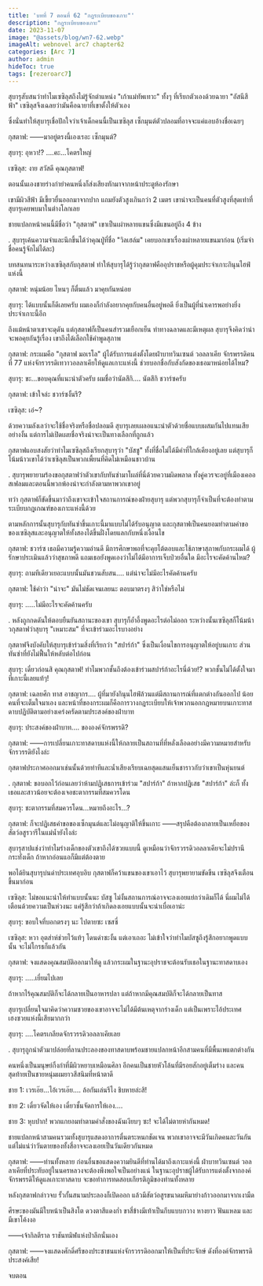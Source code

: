 ```yaml
---
title: 'บทที่ 7 ตอนที่ 62 "กฎระเบียบของเกาะ"'
description: "กฎระเบียบของเกาะ"
date: 2023-11-07
image: "@assets/blog/wn7-62.webp"
imageAlt: webnovel arc7 chapter62
categories: [Arc 7]
author: admin
hideToc: true
tags: [rezeroarc7]
---
```

สุบารุสับสนว่าทำไมเซซิลุสถึงไม่รู้จักตำแหน่ง "เก้าแม่ทัพเทวะ" ทั้งๆ ที่เรียกตัวเองด้วยฉายา "อัสนีสีฟ้า" เซซิลุสจึงเฉลยว่ามันคือฉายาที่เขาตั้งให้ตัวเอง

ซึ่งนั่นทำให้สุบารุเชื่อปักใจว่าเจ้าเด็กคนนี้เป็นเซซิลุส เซ็กมุนต์ตัวปลอมที่อาจจะแค่แอบอ้างชื่อเฉยๆ

กุสตาฟ: ――มาอยู่ตรงนี้เองเรอะ เซ็กมุนต์?

สุบารุ: อุหวา!? ....คะ...โคตรใหญ่

เซซิลุส: งาย สวัสดี คุณกุสตาฟ!

ตอนนั้นเองชายร่างกำยำคนหนึ่งก็ส่งเสียงทักมาจากหน้าประตูห้องรักษา

เขามีผิวสีฟ้า มีเขี้ยวยื่นออกมาจากปาก แถมยังตัวสูงเกินกว่า 2 เมตร เขาน่าจะเป็นคนที่ตัวสูงที่สุดเท่าที่สุบารุเคยพบมาในต่างโลกเลย

ชายแปลกหน้าคนนี้มีชื่อว่า "กุสตาฟ" เขาเป็นเผ่าหลายแขนซึ่งมีแขนอยู่ถึง 4 ข้าง

.
สุบารุเค้นความจำและนึกขึ้นได้ว่าคุณปู่ที่ชื่อ "วิลเฮล์ม" เคยบอกเขาเรื่องเผ่าหลายแขนมาก่อน (เริ่มจำชื่อคนรู้จักไม่ได้ละ)

บทสนทนาระหว่างเซซิลุสกับกุสตาฟ ทำให้สุบารุได้รู้ว่ากุสตาฟคืออุปราชหรือผู้คุมประจำเกาะกินุนไฮฟ์แห่งนี้

กุสตาฟ: หนุ่มน้อย ไหนๆ ก็ตื่นแล้ว มาคุยกันหน่อย

สุบารุ: ได้แบบนั้นก็ดีเลยครับ ผมเองก็กำลังอยากคุยกับคนอื่นอยู่พอดี ยิ่งเป็นผู้ที่น่าเคารพอย่างยิ่งประจำเกาะนี้อีก

ถึงแม้หน้าตาเขาจะดุดัน แต่กุสตาฟก็เป็นคนสำรวมเยือกเย็น ท่าทางฉลาดและมีเหตุผล สุบารุจึงคิดว่าน่าจะพอคุยกันรู้เรื่อง เขาถึงได้เลือกใช้คำพูดสุภาพ

กุสตาฟ: กระผมคือ "กุสตาฟ มอเรโล" ผู้ได้รับการแต่งตั้งโดยฝ่าบาทวินเซนต์ วอลลาเคีย จักรพรรดิคนที่ 77 แห่งจักรวรรดิเทวาวอลลาเคียให้ดูแลเกาะแห่งนี้ ช่วยบอกชื่อกับสังกัดของเธอมาหน่อยได้ไหม?

สุบารุ: ขะ...ขอบคุณที่แนะนำตัวครับ ผมชื่อว่านัตสึกิ.... นัตสึกิ ชวาร์ซครับ

กุสตาฟ: เข้าใจล่ะ ชวาร์ซงั้นรึ?

เซซิลุส: เอ๋~?

ด้วยความลังเลว่าจะใช้ชื่อจริงหรือชื่อปลอมดี สุบารุเลยเผลอแนะนำตัวด้วยชื่อแบบผสมกันไปแทนเสียอย่างงั้น แต่การไม่เปิดเผยชื่อจริงน่าจะเป็นทางเลือกที่ถูกแล้ว

กุสตาฟแอบสงสัยว่าทำไมเซซิลุสถึงเรียกสุบารุว่า "บัสซู" ทั้งที่ชื่อไม่ได้มีคำที่ใกล้เคียงอยู่เลย แต่สุบารุก็โน้มน้าวเขาได้ว่าเซซิลุสเป็นพวกเพี้ยนที่คิดไม่เหมือนชาวบ้าน

.
สุบารุพยายามร้องขอกุสตาฟว่าตัวเขากับทันซ่ามาโผล่ที่นี่ด้วยความผิดพลาด ทั้งคู่ควรจะอยู่ที่เมืองเคออสเฟลมและตอนนี้พวกพ้องน่าจะกำลังตามหาพวกเขาอยู่

ทว่า กุสตาฟก็ขัดขึ้นมาว่าถึงเขาจะเข้าใจสถานการณ์ของฝ่ายสุบารุ แต่พวกสุบารุก็จำเป็นที่จะต้องทำตามระเบียบกฎเกณฑ์ของเกาะแห่งนี้ด้วย

ตามหลักการนั้นสุบารุกับทันซ่าขึ้นเกาะนี้มาแบบไม่ได้รับอนุญาต และกุสตาฟเป็นคนยอมทำตามคำขอของเซซิลุสและอนุญาตให้ทั้งสองได้ขึ้นฝั่งโดยแลกกับหนึ่งเงื่อนไข

กุสตาฟ: ชวาร์ซ เธอมีความรู้ความอ่านดี มีการศึกษาพอที่จะคุยโต้ตอบและใช้ภาษาสุภาพกับกระผมได้ ผู้รักษาประเมินแล้วว่าสุขภาพดี แถมเธอยังพูดเองว่าไม่ได้มีอาการเจ็บป่วยอื่นใด มีอะไรจะคัดค้านไหม?

สุบารุ: ถามทีเดียวเยอะแบบนั้นมันชวนสับสน.... แต่น่าจะไม่มีอะไรคัดค้านครับ

กุสตาฟ: ใช้คำว่า "น่าจะ" มันไม่ชัดเจนเลยนะ ตอบมาตรงๆ สิว่าใช่หรือไม่

สุบารุ: .....ไม่มีอะไรจะคัดค้านครับ

.
หลังถูกกดดันให้ตอบยืนยันสถานะของเขา สุบารุก็อ้ำอึ้งพูดอะไรต่อไม่ออก ระหว่างนั้นเซซิลุสก็โน้มน้าวกุสตาฟว่าสุบารุ "เหมาะสม" ที่จะเข้าร่วมอะไรบางอย่าง

กุสตาฟจึงบังคับให้สุบารุเข้าร่วมสิ่งที่เรียกว่า "สปาร์ก้า" ซึ่งเป็นเงื่อนไขการอนุญาตให้อยู่บนเกาะ ส่วนทันซ่าที่ยังไม่ฟื้นให้หลับต่อไปก่อน

สุบารุ: เดี๋ยวก่อนสิ คุณกุสตาฟ! ทำไมพวกชั้นถึงต้องเข้าร่วมสปาร์ก้าอะไรนี่ด้วย!? พวกชั้นไม่ได้ตั้งใจมาที่เกาะนี้เลยแท้ๆ!

กุสตาฟ: เฉลยศึก ทาส อาชญากร.... ผู้ที่มายังกินุนไฮฟ์ล้วนแต่มีสถานการณ์ที่แตกต่างกันออกไป น้อยคนที่จะเต็มใจมาเอง และหน้าที่ของกระผมก็คือการวางกฎระเบียบให้เจ้าพวกนอกกฎหมายบนเกาะทาสดาบปฏิบัติตามอย่างเคร่งครัดตามประสงค์ของฝ่าบาท

สุบารุ: ประสงค์ของฝ่าบาท.... ขององค์จักรพรรดิ?

กุสตาฟ: ――การเปลี่ยนเกาะทาสดาบแห่งนี้ให้กลายเป็นสถานที่ที่หลั่งเลือดอย่างมีความหมายสำหรับจักรวรรดิยังไงล่ะ

กุสตาฟประกาศออกมาเช่นนั้นด้วยท่าทีและน้ำเสียงเรียบเฉยสุดแสนเย็นชาราวกับว่าเขาเป็นหุ่นยนต์

.
กุสตาฟ: ขอบอกไว้ก่อนเลยว่าห้ามปฏิเสธการเข้าร่วม "สปาร์ก้า" ถ้าหากปฏิเสธ "สปาร์ก้า" ล่ะก็ ทั้งเธอและสาวน้อยจะต้องเจอชะตากรรมที่สมควรโดน

สุบารุ: ชะตากรรมที่สมควรโดน...หมายถึงอะไร...?

กุสตาฟ: ก็จะปฏิเสธคำขอของเซ็กมุนต์และไม่อนุญาติให้ขึ้นเกาะ ――สรุปคือต้องกลายเป็นเหยื่อของสัตว์อสูรวารีในแม่น้ำยังไงล่ะ

สุบารุสาปแช่งว่าทำไมร่างเด็กของตัวเขาถึงได้ซวยแบบนี้ ดูเหมือนว่าจักรวรรดิวอลลาเคียจะไม่ปรานีกระทั่งเด็ก ถ้าหากอ่อนแอก็มีแต่ต้องตาย

พอได้ยินสุบารุบ่นด่าประเทศอุบอิบ กุสตาฟก็คว้าแขนของเขาเอาไว้ สุบารุพยายามขัดขืน เซซิลุสจึงเตือนขึ้นมาก่อน

เซซิลุส: ไม่ขอแนะนำให้ทำแบบนั้นนะ บัสซู ไม่งั้นสถานการณ์อาจจะลงเอยแย่กว่าเดิมก็ได้ นี่ผมไม่ได้เตือนด้วยความเป็นห่วงนะ แค่รู้สึกว่าถ้าเกิดลงเอยแบบนั้นจะน่าเบื่อเอาน่ะ

สุบารุ: ขอบใจที่บอกตรงๆ นะ ไปตายซะ เซสซี่

เซซิลุส: หวา อุตส่าห์ช่วยไว้แท้ๆ โดนด่าซะงั้น แต่เอาเถอะ ไม่เข้าใจว่าทำไมบัสซูถึงรู้สึกอยากพูดแบบนั้น จะไม่โกรธก็แล้วกัน

กุสตาฟ: จงแสดงคุณสมบัติออกมาให้ดู แล้วกระผมในฐานะอุปราชจะต้อนรับเธอในฐานะทาสดาบเอง

สุบารุ: .....เยี่ยมไปเลย

ถ้าหากไร้คุณสมบัติก็จะได้กลายเป็นอาหารปลา แต่ถ้าหากมีคุณสมบัติก็จะได้กลายเป็นทาส

สุบารุเปลี่ยนใจมาคิดว่าความซวยของเขาอาจจะไม่ได้มีต้นเหตุจากร่างเด็ก แต่เป็นเพราะไอ้ประเทศเฮงซวยแห่งนี้เสียมากกว่า

สุบารุ: ....โคตรเกลียดจักรวรรดิวอลลาเคียเลย

.
สุบารุถูกนำตัวมาปล่อยที่ลานประลองของทาสดาบพร้อมชายแปลกหน้าอีกสามคนที่มีพื้นเพแตกต่างกัน

คนหนึ่งเป็นมนุษย์กิ้งก่าที่มีผิวหยาบเหมือนศิลา อีกคนเป็นชายหัวโล้นที่มีรอยสักอยู่เต็มร่าง และคนสุดท้ายเป็นชายหนุ่มผมยาวสีสนิมที่หน้าตาดี

ชาย 1: เวรเอ๊ย...ไอ้เวรเอ๊ย.... ล้อกันเล่นรึไง ชิบหายล่ะสิ!

ชาย 2: เดี๋ยวจัดให้เอง เดี๋ยวชั้นจัดการให้เอง....

ชาย 3: หุบปาก! พวกแกยอมทำตามคำสั่งของฉันเงียบๆ ซะ! จะได้ไม่ตายห่ากันหมด!

ชายแปลกหน้าสามคนรวมทั้งสุบารุแสดงอาการตื่นตระหนกชัดเจน พวกเขาอาจจะมีวันเกิดคนละวันกัน แต่ไม่แน่ว่าวันตายของทั้งสี่อาจจะลงเอยเป็นวันเดียวกันหมด

กุสตาฟ: ――ท่านทั้งหลาย ก่อนอื่นขอแสดงความยินดีที่ท่านได้มาถึงเกาะแห่งนี้ ฝ่าบาทวินเซนต์ วอลลาเคียที่ประทับอยู่ในนครหลวงจะต้องพึงพอใจเป็นอย่างแน่ ในฐานะอุปราชผู้ได้รับการแต่งตั้งจากองค์จักรพรรดิให้ดูแลเกาะทาสดาบ จะขอทำการทดสอบเกียรติภูมิของท่านทั้งหลาย

หลังกุสตาฟกล่าวจบ รั้วกั้นสนามประลองก็เปิดออก แล้วมีสัตว์อสูรขนาดมหึมาย่างก้าวออกมาจากเงามืด

ศีรษะของมันมีใบหน้าเป็นสิงโต ดวงตาสีแดงก่ำ ขาสี่ข้างมีเท้าเป็นกีบแบบกวาง หางยาว ฟันแหลม และมีเขาโค้งงอ

――เจ้ากิลตีราล ราชันทมิฬแห่งป่าลึกนั่นเอง

กุสตาฟ: ――จงแสดงศักดิ์ศรีของประชาชนแห่งจักรวรรดิออกมาให้เป็นที่ประจักษ์ ดังที่องค์จักรพรรดิประสงค์เสีย!

จบตอน
